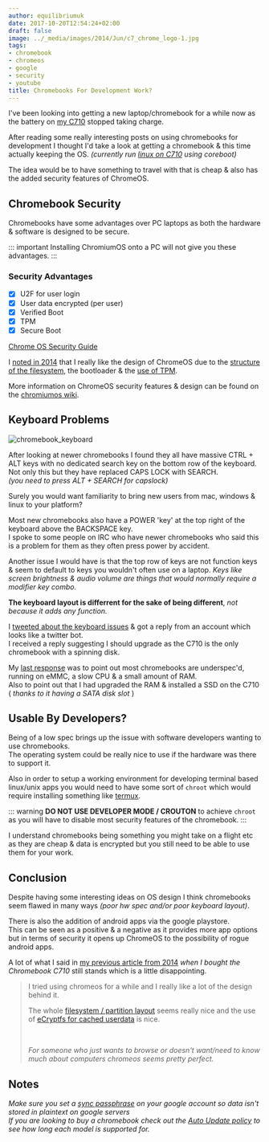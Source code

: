 ```yaml
---
author: equilibriumuk
date: 2017-10-20T12:54:24+02:00
draft: false
image: ../_media/images/2014/Jun/c7_chrome_logo-1.jpg
tags:
- chromebook
- chromeos
- google
- security
- youtube
title: Chromebooks For Development Work?
---
```


I've been looking into getting a new laptop/chromebook for a while now as the battery on <a href="/2014/06/18/new-linux-netbook/" target="_blank">my C710</a> stopped taking charge.

After reading some really interesting posts on using chromebooks for development I thought I'd take a look at getting a chromebook & this time actually keeping the OS. *(currently run <a href="https://equk.co.uk/2014/07/08/linux-on-acer-c710/" target="_blank">linux on C710</a> using coreboot)*

The idea would be to have something to travel with that is cheap & also has the added security features of ChromeOS.

## Chromebook Security

Chromebooks have some advantages over PC laptops as both the hardware & software is designed to be secure.

::: important
Installing ChromiumOS onto a PC will not give you these advantages.
:::

### Security Advantages

- [x] U2F for user login
- [x] User data encrypted (per user)
- [x] Verified Boot
- [x] TPM
- [x] Secure Boot

<i class="fa fa-youtube-play yt-red"></i> <a href="https://www.youtube.com/watch?v=maCSmdy3an4" target="_blank" rel="noopener noreferrer">Chrome OS Security Guide</a>

I <a href="https://twitter.com/equilibriumuk/status/477061149918502912" target="_blank">noted in 2014</a> that I really like the design of ChromeOS due to the <a href="https://www.chromium.org/chromium-os/chromiumos-design-docs/disk-format" target="_blank">structure of the filesystem</a>, the bootloader & the <a href="https://www.chromium.org/developers/design-documents/tpm-usage" target="_blank">use of TPM</a>.

More information on ChromeOS security features & design can be found on the <a href="https://www.chromium.org/chromium-os/chromiumos-design-docs/security-overview" target="_blank">chromiumos wiki</a>.

## Keyboard Problems

<p class="text-center"><img class="border" src="/media/images/2017/10/chromebook_keyboard.jpg" alt="chromebook_keyboard"></p>

After looking at newer chromebooks I found they all have massive CTRL + ALT keys with no dedicated search key on the bottom row of the keyboard.<br />
Not only this but they have replaced CAPS LOCK with SEARCH.<br />
*(you need to press ALT + SEARCH for capslock)*

<div class="ux_info">Surely you would want familiarity to bring new users from mac, windows & linux to your platform?</div>

Most new chromebooks also have a POWER 'key' at the top right of the keyboard above the BACKSPACE key.<br />
I spoke to some people on IRC who have newer chromebooks who said this is a problem for them as they often press power by accident.

Another issue I would have is that the top row of keys are not function keys & seem to default to keys you wouldn't often use on a laptop.
*Keys like screen brightness & audio volume are things that would normally require a modifier key combo.*

**The keyboard layout is differrent for the sake of being different**, *not because it adds any function.*

I <a href="https://twitter.com/equilibriumuk/status/917363151313735680" target="_blank">tweeted about the keyboard issues</a> & got a reply from an account which looks like a twitter bot.<br />
I received a reply suggesting I should upgrade as the C710 is the only chromebook with a spinning disk.

My <a href="https://twitter.com/equilibriumuk/status/918071439902855168" target="_blank">last response</a> was to point out most chromebooks are underspec'd, running on eMMC, a slow CPU & a small amount of RAM.<br />
Also to point out that I had upgraded the RAM & installed a SSD on the C710 ( *thanks to it having a SATA disk slot* )

## Usable By Developers?

Being of a low spec brings up the issue with software developers wanting to use chromebooks.<br />
The operating system could be really nice to use if the hardware was there to support it.

Also in order to setup a working environment for developing terminal based linux/unix apps you would need to have some sort of `chroot` which would require installing something like <a href="https://github.com/termux" target="_blank">termux</a>.

::: warning
**DO NOT USE DEVELOPER MODE / CROUTON** to achieve `chroot` as you will have to disable most security features of the chromebook.
:::

I understand chromebooks being something you might take on a flight etc as they are cheap & data is encrypted but you still need to be able to use them for your work.

## Conclusion

Despite having some interesting ideas on OS design I think chromebooks seem flawed in many ways *(poor hw spec and/or poor keyboard layout)*.

There is also the addition of android apps via the google playstore.<br />
This can be seen as a positive & a negative as it provides more app options but in terms of security it opens up ChromeOS to the possibility of rogue android apps.

A lot of what I said in <a href="/2014/06/18/new-linux-netbook/" target="_blank">my previous article from 2014</a> *when I bought the Chromebook C710* still stands which is a little disappointing.

<blockquote><p>I tried using chromeos for a while and I really like a lot of the design behind it.</p>
<p>The whole <a href="https://twitter.com/equilibriumuk/status/477061149918502912" target="_blank">filesystem / partition layout</a> seems really nice and the use of <a href="http://www.chromium.org/chromium-os/chromiumos-design-docs/protecting-cached-user-data" target="_blank">eCryptfs for cached userdata</a> is nice.</p>
<br/>
<p><em>For someone who just wants to browse or doesn't want/need to know much about computers chromeos seems pretty perfect.</em></p></blockquote>

## Notes

*Make sure you set a <a href="https://support.google.com/chrome/answer/165139" target="_blank">sync passphrase</a> on your google account so data isn't stored in plaintext on google servers*<br/>
*If you are looking to buy a chromebook check out the <a href="https://support.google.com/chrome/a/answer/6220366?hl=en" target="_blank">Auto Update policy</a> to see how long each model is supported for.*